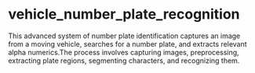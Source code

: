 # vehicle_number_plate_recognition
This advanced system of number plate identification captures an image from a moving vehicle, searches for a number plate, and extracts relevant alpha numerics.The process involves capturing images, preprocessing, extracting plate regions, segmenting characters, and recognizing them. 
